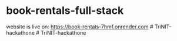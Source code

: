 # book-rentals-full-stack
website is live on:
https://book-rentals-7hmf.onrender.com
#   T r i N I T - h a c k a t h o n e  
 #   T r i N I T - h a c k a t h o n e  
 